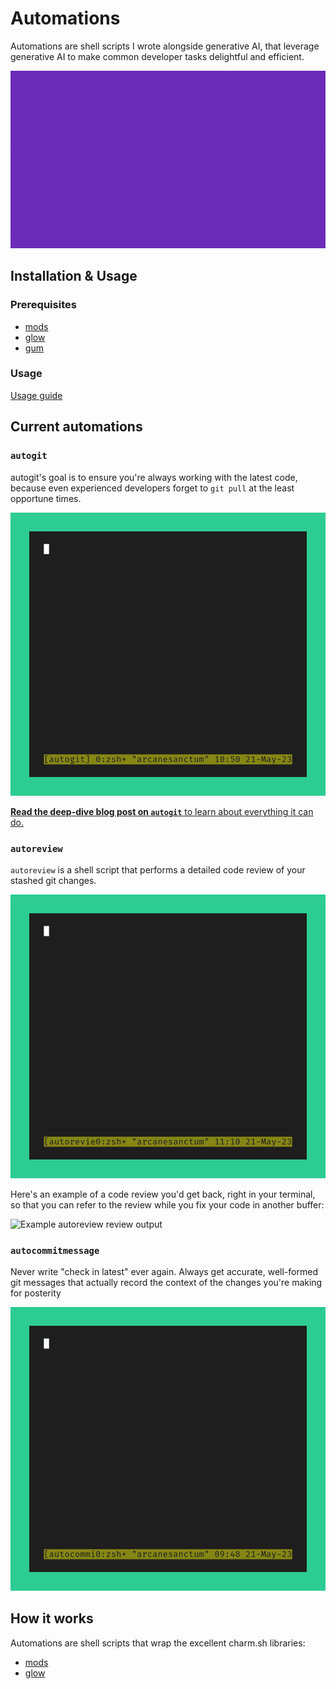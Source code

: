 # Automations

Automations are shell scripts I wrote alongside generative AI, that leverage generative AI to make common developer tasks delightful and efficient. 

![Shell automations for productivity and fun](./docs/automations.gif)

## Installation & Usage

### Prerequisites

* [mods](https://github.com/charmbracelet/mods)
* [glow](https://github.com/charmbracelet/glow) 
* [gum](https://github.com/charmbracelet/gum) 

### Usage

[Usage guide](./docs/usage.md)

## Current automations

### `autogit`

autogit's goal is to ensure you're always working with the latest code, because even experienced developers forget to `git pull` at the least opportune times.

![autogit is a shell script that handles git fetching, branch pruning and more](./docs/autogit.gif)

[**Read the deep-dive blog post on `autogit`** to learn about everything it can do.](https://www.zackproser.com/blog/autogit-introduction)

### `autoreview`

`autoreview` is a shell script that performs a detailed code review of your stashed git changes. 

![Shell automation for automatic local code review](./docs/autoreview.gif)

Here's an example of a code review you'd get back, right in your terminal, so that you can refer to the review while you fix your code in another buffer:

![Example autoreview review output](./docs/autoreview-example.png)

### `autocommitmessage`

Never write "check in latest" ever again. Always get accurate, well-formed git messages that actually record the context of the changes you're making for posterity

![auto git commit message writer](./docs/autocommitmessage.gif)

## How it works 

Automations are shell scripts that wrap the excellent charm.sh libraries: 

* [mods](https://github.com/charmbracelet/mods)
* [glow](https://github.com/charmbracelet/glow)
